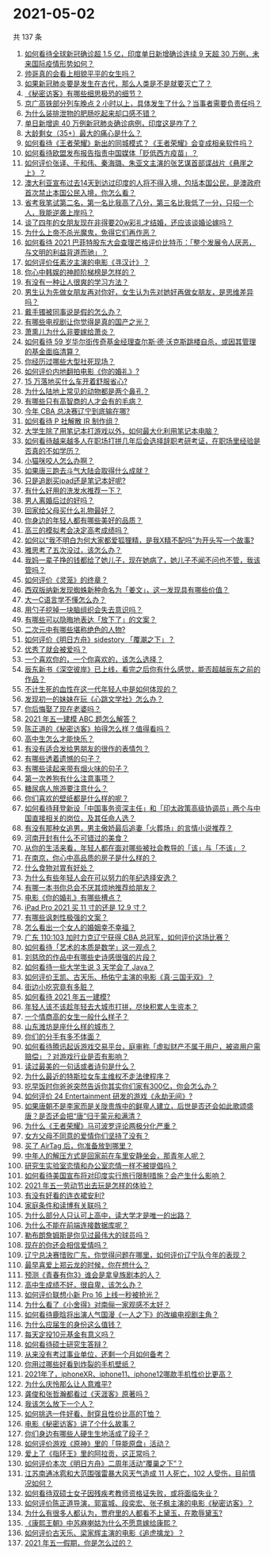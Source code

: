 # 2021-05-02

共 137 条

<!-- BEGIN -->
<!-- 最后更新时间 Sun May 02 2021 16:02:31 GMT+0800 (China Standard Time) -->

1. [如何看待全球新冠确诊超 1.5 亿，印度单日新增确诊连续 9 天超 30
   万例，未来国际疫情形势如何？](https://www.zhihu.com/question/457368252)
2. [帅哥真的会看上相貌平平的女生吗？](https://www.zhihu.com/question/384512378)
3. [如果新冠肺炎要是发生在古代，那么人类是不是就要灭亡了？](https://www.zhihu.com/question/386034997)
4. [《秘密访客》有哪些细思极恐的细节？](https://www.zhihu.com/question/457256716)
5. [京广高铁部分列车晚点 2
   小时以上，具体发生了什么？当事者需要负责任吗？](https://www.zhihu.com/question/457415431)
6. [为什么装排泄物的肥肠吃起来却口感不错？](https://www.zhihu.com/question/344215207)
7. [单日新增逾 40 万例新冠肺炎确诊病例，印度这是咋了？](https://www.zhihu.com/question/457388433)
8. [大龄剩女（35+）最大的痛心是什么？](https://www.zhihu.com/question/440901341)
9. [如何看待《王者荣耀》新出的同城模式？《王者荣耀》会变成相亲软件吗？](https://www.zhihu.com/question/457261841)
10. [如何看待欧盟发布报告指责中国媒体「贬低西方疫苗」？](https://www.zhihu.com/question/457156068)
11. [如何评价张译、于和伟、秦海璐、朱亚文主演的张艺谋首部谍战片《悬崖之上》？](https://www.zhihu.com/question/353797140)
12. [澳大利亚宣布过去14天到访过印度的人将不得入境，包括本国公民，是澳政府首次禁止本国公民入境，你怎么看？](https://www.zhihu.com/question/457378118)
13. [省考我笔试第二名，第一名比我高了八分，第三名比我低了一分，只招一个人，我能逆袭上岸吗？](https://www.zhihu.com/question/325465519)
14. [谈了四年的女朋友现在非得要20w彩礼才结婚，还应该谈婚论嫁吗？](https://www.zhihu.com/question/445096763)
15. [为什么上帝不杀光魔鬼，免得它们再作恶？](https://www.zhihu.com/question/64073160)
16. [如何看待 2021
    巴菲特股东大会查理芒格评价比特币：「整个发展令人厌恶，与文明的利益背道而驰」？](https://www.zhihu.com/question/457486880)
17. [如何评价任素汐主演的电影《寻汉计》？](https://www.zhihu.com/question/452124896)
18. [你心中韩娱的神颜阶梯榜是怎样的？](https://www.zhihu.com/question/453629531)
19. [有没有一种让人很爽的学习方法？](https://www.zhihu.com/question/58772932)
20. [男生认为先做女朋友再对你好，女生认为先对她好再做女朋友，是思维差异吗？](https://www.zhihu.com/question/456831567)
21. [戴手镯被同事说是假的怎么办？](https://www.zhihu.com/question/451834381)
22. [有哪些电视剧让你觉得是真的国产之光？](https://www.zhihu.com/question/441124825)
23. [萧熏儿为什么非要嫁给萧炎？](https://www.zhihu.com/question/448033860)
24. [如何看待 59
    岁华尔街传奇基金经理查尔斯·德·沃克斯跳楼自杀，或因其管理的基金面临清算？](https://www.zhihu.com/question/457186328)
25. [你经历过哪些大型社死现场？](https://www.zhihu.com/question/439032546)
26. [如何评价内地翻拍电影《你的婚礼》?](https://www.zhihu.com/question/374474502)
27. [15 万落地买什么车开着舒服省心?](https://www.zhihu.com/question/441839447)
28. [为什么陆地上常见的动物都是两个鼻孔？](https://www.zhihu.com/question/456066433)
29. [有哪些只有高智商的人才会有的毛病？](https://www.zhihu.com/question/301999320)
30. [今年 CBA 总决赛辽宁到底输在哪?](https://www.zhihu.com/question/457456260)
31. [如何看待 P 社解散 IR 制作组？](https://www.zhihu.com/question/457353372)
32. [大学生除了用笔记本打游戏以外，如何最大化利用笔记本电脑？](https://www.zhihu.com/question/308214926)
33. [如何看待越来越多人在职场打拼几年后会选择辞职考研考证，在职场里经验是否真的不如学历？](https://www.zhihu.com/question/457426657)
34. [小猫咪咬人怎么办啊？](https://www.zhihu.com/question/454268318)
35. [如果唐三跑去斗气大陆会取得什么成就？](https://www.zhihu.com/question/457005456)
36. [只是追剧买ipad还是笔记本好呢?](https://www.zhihu.com/question/395124931)
37. [有什么好用的洗发水推荐一下？](https://www.zhihu.com/question/264733291)
38. [男人离婚后过的好吗？](https://www.zhihu.com/question/347515903)
39. [回家给父母买什么礼物最好？](https://www.zhihu.com/question/19553791)
40. [你身边的年轻人都有哪些美好的品质？](https://www.zhihu.com/question/457128948)
41. [高三的模拟考会决定高考成绩吗？](https://www.zhihu.com/question/454776438)
42. [如何以“我不明白为何大家都爱狐狸精，是我X精不配吗”为开头写一个故事?](https://www.zhihu.com/question/443816329)
43. [雅思考了五次没过，该怎么办？](https://www.zhihu.com/question/53456876)
44. [我妈一辈子挣的钱都给了她儿子，现在她病了，她儿子不闻不问也不管，我该管吗？](https://www.zhihu.com/question/457182672)
45. [如何评价《灵笼》的终章？](https://www.zhihu.com/question/457072944)
46. [西双版纳新发现蜘蛛新种命名为「姜文」，这一发现具有哪些价值？](https://www.zhihu.com/question/457371552)
47. [大一C语言学不懂怎么办？](https://www.zhihu.com/question/453561643)
48. [用勺子挖掉一块脑组织会失去意识吗？](https://www.zhihu.com/question/392867244)
49. [有哪些可以隐晦地表达「放下了」的文案？](https://www.zhihu.com/question/454283104)
50. [二次元中有哪些堪称绝色的人物?](https://www.zhihu.com/question/387651409)
51. [如何评价《明日方舟》sidestory 「覆潮之下」？](https://www.zhihu.com/question/457437544)
52. [优秀了就会被爱吗？](https://www.zhihu.com/question/359757145)
53. [一个喜欢你的，一个你喜欢的，该怎么选择？](https://www.zhihu.com/question/457171344)
54. [辰东新书《深空彼岸》已上线，看完之后你有什么感觉，能否超越辰东之前的作品？](https://www.zhihu.com/question/457375922)
55. [不计生死的血性在这一代年轻人中是如何体现的？](https://www.zhihu.com/question/455928947)
56. [发现初一的妹妹在玩《心跳文学社》怎么办？](https://www.zhihu.com/question/457348681)
57. [你后悔娶了现在老婆吗？](https://www.zhihu.com/question/315457601)
58. [2021 年五一建模 ABC 题怎么解答？](https://www.zhihu.com/question/457372672)
59. [陈正道的《秘密访客》拍得怎么样？值得看吗？](https://www.zhihu.com/question/302455509)
60. [高中生怎么才能快乐？](https://www.zhihu.com/question/444888990)
61. [有没有适合发给男朋友的很作的表情包？](https://www.zhihu.com/question/403930549)
62. [有哪些透着遗憾的句子？](https://www.zhihu.com/question/397959203)
63. [有哪些读起来带有烟火味的句子？](https://www.zhihu.com/question/306579669)
64. [第一次养狗有什么注意事项？](https://www.zhihu.com/question/30965969)
65. [糖尿病人旅游要注意什么？](https://www.zhihu.com/question/456984958)
66. [你们喜欢的壁纸都是什么样的呢？](https://www.zhihu.com/question/450832983)
67. [如何看待拜登新设「中国事务资深主任」和「印太政策高级协调员」两个与中国直接相关的岗位，及其任命人选？](https://www.zhihu.com/question/439647733)
68. [有没有那种女追男，男主傲娇最后追妻「火葬场」的言情小说推荐？](https://www.zhihu.com/question/319718396)
69. [河南开封有什么不可错过的美食？](https://www.zhihu.com/question/38508976)
70. [从你的生活来看，年轻人都在面对哪些被社会教导的「该」与「不该」？](https://www.zhihu.com/question/457143615)
71. [在南京，你心中高品质的房子是什么样的？](https://www.zhihu.com/question/451564840)
72. [什么食物对胃有好处？](https://www.zhihu.com/question/452782482)
73. [为什么有些年轻人会在可以努力的年纪选择安逸？](https://www.zhihu.com/question/457144755)
74. [有哪一本书你总会不厌其烦地推荐给朋友？](https://www.zhihu.com/question/456541643)
75. [电影《你的婚礼》有哪些槽点？](https://www.zhihu.com/question/457315770)
76. [iPad Pro 2021 买 11 寸的还是 12.9 寸？](https://www.zhihu.com/question/455715172)
77. [有哪些讽刺性极强的文案？](https://www.zhihu.com/question/442190842)
78. [怎么看出一个女人的婚姻幸不幸福？](https://www.zhihu.com/question/276812701)
79. [广东 110:103 加时力克辽宁获得 CBA
    总冠军，如何评价这场比赛？](https://www.zhihu.com/question/457433248)
80. [如何看待「艺术的本质是数学」这一观点？](https://www.zhihu.com/question/453012362)
81. [刘慈欣的作品中有哪些史诗感很强的片段？](https://www.zhihu.com/question/320983320)
82. [如何看待一些大学生说 3 天学会了 Java？](https://www.zhihu.com/question/66535555)
83. [如何评价王凯、古天乐、杨佑宁主演的电影《真·三国无双》？](https://www.zhihu.com/question/456766202)
84. [街边小吃究竟有多脏？](https://www.zhihu.com/question/275756508)
85. [如何看待 2021 年五一建模?](https://www.zhihu.com/question/457077323)
86. [年轻人该不该趁年轻去大城市打拼，尽快积累人生资本？](https://www.zhihu.com/question/457144259)
87. [一个情商高的女生一般什么样子？](https://www.zhihu.com/question/325303800)
88. [山东潍坊是座什么样的城市？](https://www.zhihu.com/question/27131303)
89. [你们的分手有多不体面？](https://www.zhihu.com/question/363689631)
90. [如何看待腾讯起诉游戏交易平台，庭审称「虚拟财产不属于用户，被盗用户需赔偿」？对游戏行业是否有影响？](https://www.zhihu.com/question/457298163)
91. [读过最美的一句话或者诗句是什么？](https://www.zhihu.com/question/455795683)
92. [为什么最近的特斯拉女车主维权不走法律程序？](https://www.zhihu.com/question/457223564)
93. [吃早饭时你爸爸突然告诉你其实你们家有300亿，你会怎么办？](https://www.zhihu.com/question/447823721)
94. [如何评价 24 Entertainment
    研发的游戏《永劫无间》?](https://www.zhihu.com/question/361077302)
95. [如果唐朝不是李家而是关陇贵族中的鲜卑人建立，后世是否还会如此歌颂盛唐？是否还会把“唐”归于蒙元和满清？](https://www.zhihu.com/question/40242155)
96. [为什么《王者荣耀》马可波罗评论两极分化严重？](https://www.zhihu.com/question/450563897)
97. [女方父母不同意的爱情你们坚持了没有？](https://www.zhihu.com/question/450741243)
98. [买了 AirTag 后，你准备放到哪里？](https://www.zhihu.com/question/455714523)
99. [中年人的解压方式是回家前在车里安静坐会，那青年人呢？](https://www.zhihu.com/question/390992174)
100. [研究生实验室恋情和办公室恋情一样不被提倡吗？](https://www.zhihu.com/question/422926125)
101. [如何看待美国宣布将对印度实行旅行限制措施？会产生什么影响？](https://www.zhihu.com/question/457369354)
102. [2021 年五一劳动节出去玩是怎样的体验？](https://www.zhihu.com/question/454814759)
103. [有没有好看的连衣裙安利?](https://www.zhihu.com/question/371633748)
104. [家庭条件和读博有关联吗？](https://www.zhihu.com/question/447076124)
105. [为什么部分人只认可上高中，读大学才是唯一的出路？](https://www.zhihu.com/question/454929611)
106. [为什么不能在前端连接数据库呢？](https://www.zhihu.com/question/457087098)
107. [勒布朗詹姆斯是你见过最伟大的球员吗？](https://www.zhihu.com/question/437242038)
108. [现在的你还会相信爱情吗？](https://www.zhihu.com/question/455292387)
109. [辽宁总决赛惜败广东，你觉得问题在哪里，如何评价辽宁队今年的表现？](https://www.zhihu.com/question/457455834)
110. [最早喜爱上郑云龙的时候，你在想什么？](https://www.zhihu.com/question/454965660)
111. [预测《青春有你3》谁会是拿皇族剧本的人？](https://www.zhihu.com/question/442475543)
112. [高中生成绩不好，很自卑，该怎么办？](https://www.zhihu.com/question/454015933)
113. [如何评价联想小新 Pro 16 上线一秒被抢光？](https://www.zhihu.com/question/457352947)
114. [为什么看了《小舍得》对南俪一家观感不太好？](https://www.zhihu.com/question/456348765)
115. [如何看待鹿晗将出演人气国漫《一人之下》的改编电视剧主角？](https://www.zhihu.com/question/457280792)
116. [为什么应届生的身份这么值钱？](https://www.zhihu.com/question/296366864)
117. [每天定投10元基金有意义吗？](https://www.zhihu.com/question/400408500)
118. [如何看待硕士研究生答辩？](https://www.zhihu.com/question/317931767)
119. [从来没有考过事业单位，还剩一个月如何备考？](https://www.zhihu.com/question/351990894)
120. [你用过哪些好看到炸裂的手机壁纸？](https://www.zhihu.com/question/360400273)
121. [2021年了，iphoneXR、iphone11、iphone12哪款手机性价比更高？](https://www.zhihu.com/question/437168015)
122. [为什么庆怜那么让人意难平?](https://www.zhihu.com/question/456799483)
123. [龚俊和张哲瀚都看过《天涯客》原著吗？](https://www.zhihu.com/question/455307622)
124. [我该怎么放下一个人？](https://www.zhihu.com/question/447954221)
125. [如何挑选一件好看、耐穿且性价比高的T恤？](https://www.zhihu.com/question/404173699)
126. [电影《秘密访客》讲了个什么故事？](https://www.zhihu.com/question/457313735)
127. [你们身边有哪些人硬生生地活成了段子？](https://www.zhihu.com/question/52114382)
128. [如何评价游戏《原神》里的「导能原盘」活动？](https://www.zhihu.com/question/457259249)
129. [爱上了《指环王》里的阿拉贡，这正常吗？](https://www.zhihu.com/question/457230172)
130. [如何评价本次《明日方舟》二周年活动“覆巢之下”？](https://www.zhihu.com/question/457394249)
131. [江苏南通冰雹和大范围强雷暴大风天气造成 11 人死亡，102
     人受伤，目前情况如何？](https://www.zhihu.com/question/457376709)
132. [如何看待双硕士女子因残疾考教师资格证失败，或将面临失业？](https://www.zhihu.com/question/457095862)
133. [如何评价陈正道导演，郭富城、段奕宏、张子枫主演的电影《秘密访客》？](https://www.zhihu.com/question/404670407)
134. [为什么有很多人都认为，贾府里的人都看不上黛玉，在欺辱黛玉?](https://www.zhihu.com/question/457089903)
135. [《康熙王朝》中苏麻喇姑为什么不愿意嫁给康熙？](https://www.zhihu.com/question/300234602)
136. [如何评价古天乐、梁家辉主演的电影《追虎擒龙》？](https://www.zhihu.com/question/452349319)
137. [2021 年五一假期，你是怎么过的？](https://www.zhihu.com/question/457373821)

<!-- END -->
